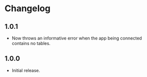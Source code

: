 # Changelog

## 1.0.1
  * Now throws an informative error when the app being connected contains no tables.

## 1.0.0
  * Initial release.
